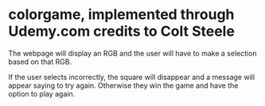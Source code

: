 # colorgame, implemented through Udemy.com credits to Colt Steele

The webpage will display an RGB and the user will have to make a selection based on that RGB.

If the user selects incorrectly, the square will disappear and a message will appear saying to try again. Otherwise they win the game
and have the option to play again.
